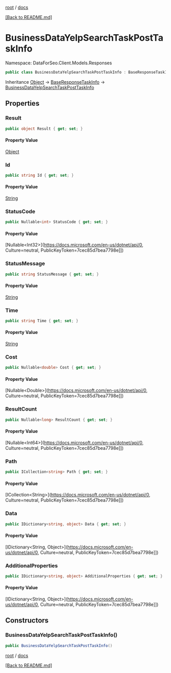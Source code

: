 [root](./../ "root") / [docs](./ "docs")

[[Back to README.md]](./../README.md "[Back to README.md]")

# BusinessDataYelpSearchTaskPostTaskInfo

Namespace: DataForSeo.Client.Models.Responses

```csharp
public class BusinessDataYelpSearchTaskPostTaskInfo : BaseResponseTaskInfo
```

Inheritance [Object](https://docs.microsoft.com/en-us/dotnet/api/Object) → [BaseResponseTaskInfo](./BaseResponseTaskInfo.md) → [BusinessDataYelpSearchTaskPostTaskInfo](./BusinessDataYelpSearchTaskPostTaskInfo.md)

## Properties

### **Result**

```csharp
public object Result { get; set; }
```

#### Property Value

[Object](https://docs.microsoft.com/en-us/dotnet/api/Object)<br>

### **Id**

```csharp
public string Id { get; set; }
```

#### Property Value

[String](https://docs.microsoft.com/en-us/dotnet/api/String)<br>

### **StatusCode**

```csharp
public Nullable<int> StatusCode { get; set; }
```

#### Property Value

[Nullable&lt;Int32&gt;](https://docs.microsoft.com/en-us/dotnet/api/0, Culture=neutral, PublicKeyToken=7cec85d7bea7798e]])<br>

### **StatusMessage**

```csharp
public string StatusMessage { get; set; }
```

#### Property Value

[String](https://docs.microsoft.com/en-us/dotnet/api/String)<br>

### **Time**

```csharp
public string Time { get; set; }
```

#### Property Value

[String](https://docs.microsoft.com/en-us/dotnet/api/String)<br>

### **Cost**

```csharp
public Nullable<double> Cost { get; set; }
```

#### Property Value

[Nullable&lt;Double&gt;](https://docs.microsoft.com/en-us/dotnet/api/0, Culture=neutral, PublicKeyToken=7cec85d7bea7798e]])<br>

### **ResultCount**

```csharp
public Nullable<long> ResultCount { get; set; }
```

#### Property Value

[Nullable&lt;Int64&gt;](https://docs.microsoft.com/en-us/dotnet/api/0, Culture=neutral, PublicKeyToken=7cec85d7bea7798e]])<br>

### **Path**

```csharp
public ICollection<string> Path { get; set; }
```

#### Property Value

[ICollection&lt;String&gt;](https://docs.microsoft.com/en-us/dotnet/api/0, Culture=neutral, PublicKeyToken=7cec85d7bea7798e]])<br>

### **Data**

```csharp
public IDictionary<string, object> Data { get; set; }
```

#### Property Value

[IDictionary&lt;String, Object&gt;](https://docs.microsoft.com/en-us/dotnet/api/0, Culture=neutral, PublicKeyToken=7cec85d7bea7798e]])<br>

### **AdditionalProperties**

```csharp
public IDictionary<string, object> AdditionalProperties { get; set; }
```

#### Property Value

[IDictionary&lt;String, Object&gt;](https://docs.microsoft.com/en-us/dotnet/api/0, Culture=neutral, PublicKeyToken=7cec85d7bea7798e]])<br>

## Constructors

### **BusinessDataYelpSearchTaskPostTaskInfo()**

```csharp
public BusinessDataYelpSearchTaskPostTaskInfo()
```

[root](./../ "root") / [docs](./ "docs")

[[Back to README.md]](./../README.md "[Back to README.md]")